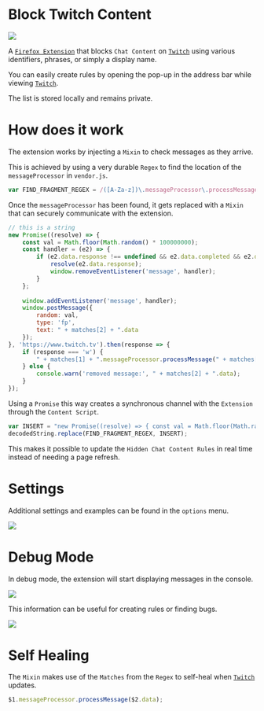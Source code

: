 # Block Twitch Content

[![](https://i.imgur.com/3BynCoO.png)](https://addons.mozilla.org/en-US/firefox/addon/block-twitch-content/)

A [`Firefox Extension`](https://addons.mozilla.org/en-US/firefox/addon/block-twitch-content/) that blocks `Chat Content` on [`Twitch`](https://www.twitch.tv) using various identifiers, phrases, or simply a display name.

You can easily create rules by opening the pop-up in the address bar while viewing [`Twitch`](https://www.twitch.tv). 

The list is stored locally and remains private.

# How does it work

The extension works by injecting a `Mixin` to check messages as they arrive.

This is achieved by using a very durable `Regex` to find the location of the `messageProcessor` in `vendor.js`.

```js
var FIND_FRAGMENT_REGEX = /([A-Za-z])\.messageProcessor\.processMessage\(([A-Za-z])\.data\)/;
```

Once the `messageProcessor` has been found, it gets replaced with a `Mixin` that can securely communicate with the extension.

```js
// this is a string
new Promise((resolve) => {
    const val = Math.floor(Math.random() * 100000000);
    const handler = (e2) => {
        if (e2.data.response !== undefined && e2.data.completed && e2.data.random === val) {
            resolve(e2.data.response);
            window.removeEventListener('message', handler);
        }
    };
    
    window.addEventListener('message', handler);
    window.postMessage({
        random: val,
        type: 'fp',
        text: " + matches[2] + ".data
    });
}, 'https://www.twitch.tv').then(response => {
    if (response === 'w') {
        " + matches[1] + ".messageProcessor.processMessage(" + matches[2] + ".data);
    } else {
        console.warn('removed message:', " + matches[2] + ".data);
    }
});
```

Using a `Promise` this way creates a synchronous channel with the `Extension` through the `Content Script`.

```js
var INSERT = "new Promise((resolve) => { const val = Math.floor(Math.random() * 100000000); const handler = (e2) => { if (e2.data.response != undefined && e2.data.completed && e2.data.random == val) { resolve(e2.data.response); window.removeEventListener('message', handler); } }; window.addEventListener('message', handler); window.postMessage({ random: val, type: 'fp', text: " + matches[2] + ".data }); }, 'https://www.twitch.tv').then(response => { if(response === 'w'){ " + matches[1] + ".messageProcessor.processMessage(" + matches[2] + ".data) } else { console.warn('removed message:', " + matches[2] + ".data); }});";
decodedString.replace(FIND_FRAGMENT_REGEX, INSERT);
```

This makes it possible to update the `Hidden Chat Content Rules` in real time instead of needing a page refresh.

# Settings

Additional settings and examples can be found in the `options` menu.

[![](https://i.imgur.com/Alq7jYH.png)](https://addons.mozilla.org/en-US/firefox/addon/block-twitch-content/)

# Debug Mode

In debug mode, the extension will start displaying messages in the console.

[![](https://i.imgur.com/fn1u01f.png)](https://addons.mozilla.org/en-US/firefox/addon/block-twitch-content/)

This information can be useful for creating rules or finding bugs.

[![](https://i.imgur.com/SrEm1at.png)](https://addons.mozilla.org/en-US/firefox/addon/block-twitch-content/)

# Self Healing

The `Mixin` makes use of the `Matches` from the `Regex` to self-heal when [`Twitch`](https://www.twitch.tv) updates.

```js
$1.messageProcessor.processMessage($2.data);
```